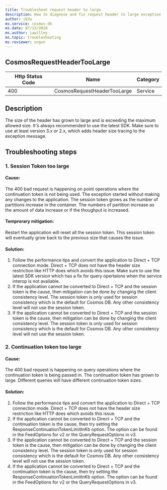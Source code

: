 ```yaml
---
title: Troubleshoot request header to large
description: How to diagnose and fix request header to large exception
author: j82w
ms.service: cosmos-db
ms.date: 07/13/2020
ms.author: jawilley
ms.topic: troubleshooting
ms.reviewer: sngun
---
```


## CosmosRequestHeaderTooLarge

| Http Status Code | Name | Category |
|---|---|---|
|400|CosmosRequestHeaderTooLarge|Service|

## Description
The size of the header has grown to large and is exceeding the maximum allowed size. It's always recommended to use the latest SDK. Make sure to use at least version 3.x or 2.x, which adds header size tracing to the exception message.

## Troubleshooting steps

### 1. Session Token too large

#### Cause:
The 400 bad request is happening on point operations where the continuation token is not being used. The exception started without making any changes to the application. The session token grows as the number of partitions increase in the container. The numbers of partition increase as the amount of data increase or if the thoughput is increased.

#### Temprorary mitigation: 
Restart the application will reset all the session token. This session token will eventually grow back to the previous size that causes the issue.

#### Solution:
1. Follow the performance tips and convert the application to Direct + TCP connection mode. Direct + TCP does not have the header size restriction like HTTP does which avoids this issue. Make sure to use the latest SDK version which has a fix for query opertaions when the service interop is not available.
2. If the application cannot be converted to Direct + TCP and the session token is the cause, then mitigation can be done by changing the client consistency level. The session token is only used for session consistency which is the default for Cosmos DB. Any other consistency level will not use the session token.
3. If the application cannot be converted to Direct + TCP and the session token is the cause, then mitigation can be done by changing the client consistency level. The session token is only used for session consistency which is the default for Cosmos DB. Any other consistency level will not use the session token.

### 2. Continuation token too large

#### Cause:
The 400 bad request is happening on query operations where the continuation token is being passed in. The continuation token has grown to large. Different queries will have different continuation token sizes.
    
#### Solution:
1. Follow the performance tips and convert the application to Direct + TCP connection mode. Direct + TCP does not have the header size restriction like HTTP does which avoids this issue.
2. If the application cannot be converted to Direct + TCP and the continuation token is the cause, then try setting the ResponseContinuationTokenLimitInKb option. The option can be found in the FeedOptions for v2 or the QueryRequestOptions in v3.
3. If the application cannot be converted to Direct + TCP and the session token is the cause, then mitigation can be done by changing the client consistency level. The session token is only used for session consistency which is the default for Cosmos DB. Any other consistency level will not use the session token.
4. If the application cannot be converted to Direct + TCP and the continuation token is the cause, then try setting the ResponseContinuationTokenLimitInKb option. The option can be found in the FeedOptions for v2 or the QueryRequestOptions in v3.